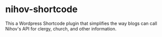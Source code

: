# nihov-shortcode
This a Wordpress Shortcode plugin that simplifies the way blogs can call Nihov's API for clergy, church, and other information.
